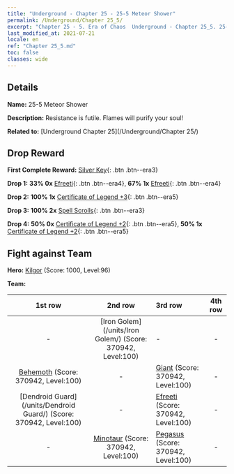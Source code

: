 ```yaml
---
title: "Underground - Chapter 25 - 25-5 Meteor Shower"
permalink: /Underground/Chapter 25_5/
excerpt: "Chapter 25 - 5. Era of Chaos  Underground - Chapter 25_5. 25-5 Meteor Shower"
last_modified_at: 2021-07-21
locale: en
ref: "Chapter 25_5.md"
toc: false
classes: wide
---
```


## Details

 **Name:** 25-5 Meteor Shower

 **Description:** Resistance is futile. Flames will purify your soul!

 **Related to:** [Underground Chapter 25](/Underground/Chapter 25/)

## Drop Reward

 **First Complete Reward:** [Silver Key](/Items/con_693/){: .btn .btn--era3}

 **Drop 1:** **33% 0x** [Efreeti](/Items/unt_231/){: .btn .btn--era4}, **67% 1x** [Efreeti](/Items/unt_231/){: .btn .btn--era4}

 **Drop 2:** **100% 1x** [Certificate of Legend +3](/Items/mat_88/){: .btn .btn--era5}

 **Drop 3:** **100% 2x** [Spell Scrolls](/Items/con_694/){: .btn .btn--era3}

 **Drop 4:** **50% 0x** [Certificate of Legend +2](/Items/mat_81/){: .btn .btn--era5}, **50% 1x** [Certificate of Legend +2](/Items/mat_81/){: .btn .btn--era5}


## Fight against Team
 **Hero:** [Kilgor](/heroes/Kilgor/) (Score: 1000, Level:96)

 **Team:**


  | 1st row | 2nd row | 3rd row | 4th row |
  |:----:|:----:|:----|:----:|
  | - | [Iron Golem](/units/Iron Golem/) (Score: 370942, Level:100)  | - | - |
  | [Behemoth](/units/Behemoth/) (Score: 370942, Level:100)  | - | [Giant](/units/Giant/) (Score: 370942, Level:100)  | - |
  | [Dendroid Guard](/units/Dendroid Guard/) (Score: 370942, Level:100)  | - | [Efreeti](/units/Efreeti/) (Score: 370942, Level:100)  | - |
  | - | [Minotaur](/units/Minotaur/) (Score: 370942, Level:100)  | [Pegasus](/units/Pegasus/) (Score: 370942, Level:100)  | - |


